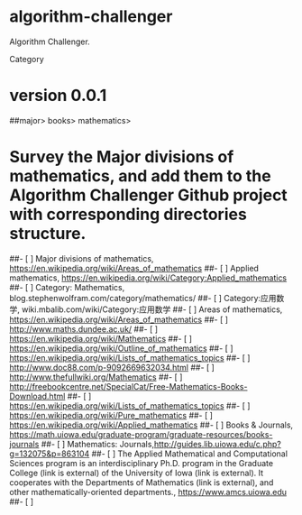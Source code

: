 # algorithm-challenger
Algorithm Challenger.

Category

# version 0.0.1
##major> books> mathematics>

# Survey the Major divisions of mathematics, and add them to the Algorithm Challenger Github project with corresponding directories structure.

##- [ ] Major divisions of mathematics, https://en.wikipedia.org/wiki/Areas_of_mathematics
##- [ ] Applied mathematics, https://en.wikipedia.org/wiki/Category:Applied_mathematics
##- [ ] Category: Mathematics, blog.stephenwolfram.com/category/mathematics/
##- [ ] Category:应用数学, wiki.mbalib.com/wiki/Category:应用数学
##- [ ] Areas of mathematics, https://en.wikipedia.org/wiki/Areas_of_mathematics
##- [ ] http://www.maths.dundee.ac.uk/
##- [ ] https://en.wikipedia.org/wiki/Mathematics
##- [ ] https://en.wikipedia.org/wiki/Outline_of_mathematics
##- [ ] https://en.wikipedia.org/wiki/Lists_of_mathematics_topics
##- [ ] http://www.doc88.com/p-9092669632034.html
##- [ ] http://www.thefullwiki.org/Mathematics
##- [ ] http://freebookcentre.net/SpecialCat/Free-Mathematics-Books-Download.html
##- [ ] https://en.wikipedia.org/wiki/Lists_of_mathematics_topics
##- [ ] https://en.wikipedia.org/wiki/Pure_mathematics
##- [ ] https://en.wikipedia.org/wiki/Applied_mathematics
##- [ ] Books & Journals, https://math.uiowa.edu/graduate-program/graduate-resources/books-journals
##- [ ] Mathematics: Journals,http://guides.lib.uiowa.edu/c.php?g=132075&p=863104
##- [ ] The Applied Mathematical and Computational Sciences program is an interdisciplinary Ph.D. program in the Graduate College (link is external) of the University of Iowa (link is external). It cooperates with the Departments of Mathematics (link is external), and other mathematically-oriented departments., https://www.amcs.uiowa.edu
##- [ ]

